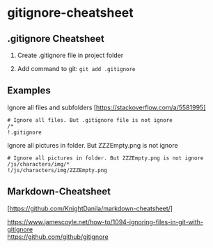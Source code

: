 # gitignore-cheatsheet
## .gitignore Cheatsheet

1) Create .gitignore file in project folder

2) Add command to git:
`git add .gitignore`

## Examples

Ignore all files and subfolders [https://stackoverflow.com/a/5581995]
```
# Ignore all files. But .gitignore file is not ignore
/*
!.gitignore
```

Ignore all pictures in folder. But ZZZEmpty.png is not ignore
```
# Ignore all pictures in folder. But ZZZEmpty.png is not ignore
/js/characters/img/*
!/js/characters/img/ZZZEmpty.png
```

## Markdown-Cheatsheet
[https://github.com/KnightDanila/markdown-cheatsheet/]  



https://www.jamescoyle.net/how-to/1094-ignoring-files-in-git-with-gitignore  
https://github.com/github/gitignore
